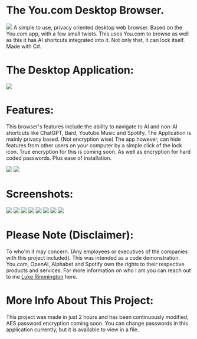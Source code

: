 # The You.com Desktop Browser.
<img src="You.com Text Logo.png">
A simple to use, privacy oriented desktop web browser. Based on the You.com app, with a few small twists. This uses You.com to browse as well as this it has AI shortcuts integrated into it. Not only that, it can lock itself. Made with C#.

# The Desktop Application:
<img src="You.com Main Application Image.png">

# Features:
This browser's features include the ability to navigate to AI and non-AI shortcuts like ChatGPT, Bard, Youtube Music and Spotify. The Application is mainly privacy based. (Not encryption wise) The app however, can hide features from other users on your computer by a simple click of the lock icon. True encryption for this is coming soon. As well as encryption for hard coded passwords. Plus ease of installation.

<img src="Associated Applications Image.png">
<img src="Tools Plus Audio Image.png">

# Screenshots:
<img src="You.com Main Application File Created Image.png">
<img src="You.com Application Create Password Image.png">
<img src="You.com Application Working Image.png">
<img src="You.com Application Youtube Image.png">
<img src="You.com Application Spotify Image.png">
<img src="You.com Application Bard Image.png">
<img src="You.com Application Youtube Image.png">
<img src="You.com Application ChatGPT Image.png">

# Please Note (Disclaimer): 

To who'm it may concern. (Any employees or executives of the companies with this project included). This was intended as a code demonstration. You.com, OpenAI, Alphabet and Spotify own the rights to their respective products and services. For more information on who I am you can reach out to me <a href="https://lukerimmington.com">Luke Rimmington</a> here.
# More Info About This Project:
This project was made in just 2 hours and has been continuously modified, AES password encryption coming soon. You can change passwords in this application currently, but it is available to view in a file.

